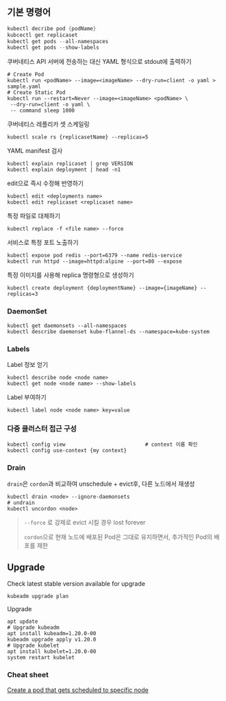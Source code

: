 ## 기본 명령어

```powershell
kubectl decribe pod {podName}
kubcectl get replicaset
kubectl get pods --all-namespaces
kubectl get pods --show-labels
```

쿠버네티스 API 서버에 전송하는 대신 YAML 형식으로 stdout에 출력하기

```shell
# Create Pod
kubectl run <podName> --image=<imageName> --dry-run=client -o yaml > sample.yaml
# Create Static Pod
kubectl run --restart=Never --image=<imageName> <podName> \
 --dry-run=client -o yaml \
 -- command sleep 1000
```

쿠버네티스 레플리카 셋 스케일링

```shell
kubectl scale rs {replicasetName} --replicas=5
```

YAML manifest 검사

```shell
kubectl explain replicaset | grep VERSION
kubectl explain deployment | head -n1
```

edit으로 즉시 수정해 반영하기

```shell
kubectl edit <deployments name>
kubectl edit replicaset <replicaset name>
```

특정 파일로 대체하기

```shell
kubectl replace -f <file name> --force
```

서비스로 특정 포트 노출하기

```shell
kubectl expose pod redis --port=6379 --name redis-service
kubectl run httpd --image=httpd:alpine --port=80 --expose
```

특정 이미지를 사용해 replica 명령형으로 생성하기

```shell
kubectl create deployment {deploymentName} --image={imageName} --replicas=3
```

### DaemonSet

```shell
kubectl get daemonsets --all-namespaces
kubectl describe daemonset kube-flannel-ds --namespace=kube-system
```

### Labels

Label 정보 얻기

```shell
kubectl describe node <node name>
kubectl get node <node name> --show-labels
```

Label 부여하기

```shell
kubectl label node <node name> key=value
```

### 다중 클러스터 접근 구성

```shell
kubectl config view                          # context 이름 확인
kubectl config use-context {my context}
```

### Drain

`drain`은 `cordon`과 비교하여 unschedule + evict후, 다른 노드에서 재생성

```shell
kubectl drain <node> --ignore-daemonsets
# undrain
kubectl uncordon <node>
```

> `--force` 로 강제로 evict 시킬 경우 lost forever
> 
> `cordon`으로 현재 노드에 배포된 Pod은 그대로 유지하면서, 추가적인 Pod의 배포를 제한

## Upgrade

Check latest stable version available for upgrade

```shell
kubeadm upgrade plan
```

Upgrade

```shell
apt update
# Upgrade kubeadm
apt install kubeadm=1.20.0-00
kubeadm upgrade apply v1.20.0
# Upgrade kubelet
apt install kubelet=1.20.0-00
system restart kubelet
```

### Cheat sheet

[Create a pod that gets scheduled to specific node](https://kubernetes.io/docs/tasks/configure-pod-container/assign-pods-nodes/#create-a-pod-that-gets-scheduled-to-specific-node)
